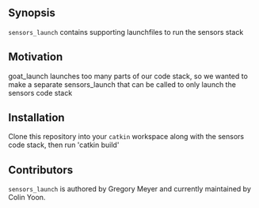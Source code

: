 ## Synopsis

`sensors_launch` contains supporting launchfiles to run the sensors stack

## Motivation

goat_launch launches too many parts of our code stack, so we wanted to make a separate sensors_launch that can be called to only launch the sensors code stack

## Installation

Clone this repository into your `catkin` workspace along with the sensors code stack, then run 'catkin build'

## Contributors

`sensors_launch` is authored by Gregory Meyer and currently maintained by Colin Yoon.
